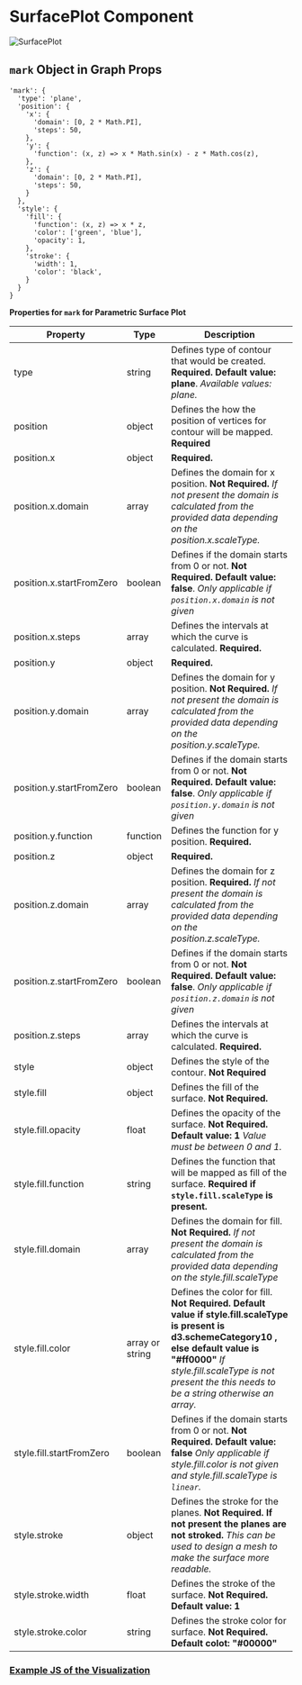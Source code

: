# SurfacePlot Component

![SurfacePlot](../../imgs/SurfacePlot.png)

## `mark` Object in Graph Props

```
'mark': {
  'type': 'plane',
  'position': {
    'x': {
      'domain': [0, 2 * Math.PI],
      'steps': 50,
    },
    'y': {
      'function': (x, z) => x * Math.sin(x) - z * Math.cos(z),
    },
    'z': {
      'domain': [0, 2 * Math.PI],
      'steps': 50,
    }
  },
  'style': {
    'fill': {
      'function': (x, z) => x * z,
      'color': ['green', 'blue'],
      'opacity': 1,
    },
    'stroke': {
      'width': 1,
      'color': 'black',
    }
  }
}
```

**Properties for `mark` for Parametric Surface Plot**

| Property                 | Type            | Description                                                                                                                                                                                                                                        |
| ------------------------ | --------------- | -------------------------------------------------------------------------------------------------------------------------------------------------------------------------------------------------------------------------------------------------- |
| type                     | string          | Defines type of contour that would be created. **Required. Default value: plane**. _Available values: plane._                                                                                                                                      |
| position                 | object          | Defines the how the position of vertices for contour will be mapped. **Required**                                                                                                                                                                  |
| position.x               | object          | **Required.**                                                                                                                                                                                                                                      |
| position.x.domain        | array           | Defines the domain for x position. **Not Required.** _If not present the domain is calculated from the provided data depending on the position.x.scaleType._                                                                                       |
| position.x.startFromZero | boolean         | Defines if the domain starts from 0 or not. **Not Required. Default value: false**. _Only applicable if `position.x.domain` is not given_                                                                                                          |
| position.x.steps         | array           | Defines the intervals at which the curve is calculated. **Required.**                                                                                                                                                                              |
| position.y               | object          | **Required.**                                                                                                                                                                                                                                      |
| position.y.domain        | array           | Defines the domain for y position. **Not Required.** _If not present the domain is calculated from the provided data depending on the position.y.scaleType._                                                                                       |
| position.y.startFromZero | boolean         | Defines if the domain starts from 0 or not. **Not Required. Default value: false**. _Only applicable if `position.y.domain` is not given_                                                                                                          |
| position.y.function      | function        | Defines the function for y position. **Required.**                                                                                                                                                                                                 |
| position.z               | object          | **Required.**                                                                                                                                                                                                                                      |
| position.z.domain        | array           | Defines the domain for z position. **Required.** _If not present the domain is calculated from the provided data depending on the position.z.scaleType._                                                                                           |
| position.z.startFromZero | boolean         | Defines if the domain starts from 0 or not. **Not Required. Default value: false**. _Only applicable if `position.z.domain` is not given_                                                                                                          |
| position.z.steps         | array           | Defines the intervals at which the curve is calculated. **Required.**                                                                                                                                                                              |
| style                    | object          | Defines the style of the contour. **Not Required**                                                                                                                                                                                                 |
| style.fill               | object          | Defines the fill of the surface. **Not Required.**                                                                                                                                                                                                 |
| style.fill.opacity       | float           | Defines the opacity of the surface. **Not Required. Default value: 1** _Value must be between 0 and 1._                                                                                                                                            |
| style.fill.function      | string          | Defines the function that will be mapped as fill of the surface. **Required if `style.fill.scaleType` is present.**                                                                                                                                |
| style.fill.domain        | array           | Defines the domain for fill. **Not Required.** _If not present the domain is calculated from the provided data depending on the style.fill.scaleType_                                                                                              |
| style.fill.color         | array or string | Defines the color for fill. **Not Required. Default value if style.fill.scaleType is present is d3.schemeCategory10 , else default value is "#ff0000"** _If style.fill.scaleType is not present the this needs to be a string otherwise an array._ |
| style.fill.startFromZero | boolean         | Defines if the domain starts from 0 or not. **Not Required. Default value: false** _Only applicable if style.fill.color is not given and style.fill.scaleType is `linear`._                                                                        |
| style.stroke             | object          | Defines the stroke for the planes. **Not Required. If not present the planes are not stroked.** _This can be used to design a mesh to make the surface more readable._                                                                             |
| style.stroke.width       | float           | Defines the stroke of the surface. **Not Required. Default value: 1**                                                                                                                                                                              |
| style.stroke.color       | string          | Defines the stroke color for surface. **Not Required. Default colot: "#00000"**                                                                                                                                                                    |

### [Example JS of the Visualization](../../examples/Plots/SurfacePlot.js)
